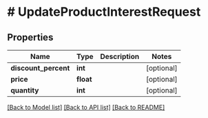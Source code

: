 # # UpdateProductInterestRequest

## Properties

Name | Type | Description | Notes
------------ | ------------- | ------------- | -------------
**discount_percent** | **int** |  | [optional]
**price** | **float** |  | [optional]
**quantity** | **int** |  | [optional]

[[Back to Model list]](../../README.md#models) [[Back to API list]](../../README.md#endpoints) [[Back to README]](../../README.md)
